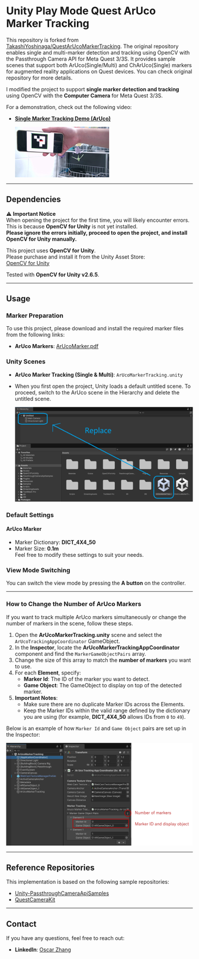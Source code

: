 # Unity Play Mode Quest ArUco Marker Tracking

This repository is forked from [TakashiYoshinaga/QuestArUcoMarkerTracking](https://github.com/TakashiYoshinaga/QuestArUcoMarkerTracking). The original repository enables single and multi-marker detection and tracking using OpenCV with the Passthrough Camera API for Meta Quest 3/3S. It provides sample scenes that support both ArUco(Single/Multi) and ChArUco(Single) markers for augmented reality applications on Quest devices. You can check original repository for more details.

I modified the project to support **single marker detection and tracking** using OpenCV with the **Computer Camera** for Meta Quest 3/3S.   
  
For a demonstration, check out the following video:

-  [**Single Marker Tracking Demo (ArUco)** ](https://drive.google.com/file/d/153V5RZAuz3pqiAaiqv4zdsn7fD0gHWuS/view?usp=sharing)

    ![Single Marker Demo](Materials/Picture1.png)

---

## Dependencies

⚠ **Important Notice**  
When opening the project for the first time, you will likely encounter errors. This is because **OpenCV for Unity** is not yet installed.  
**Please ignore the errors initially, proceed to open the project, and install OpenCV for Unity manually.**

This project uses **OpenCV for Unity**.  
Please purchase and install it from the Unity Asset Store:  
[OpenCV for Unity](https://assetstore.unity.com/packages/tools/integration/opencv-for-unity-21088?locale=en-US)

Tested with **OpenCV for Unity v2.6.5**.

---

## Usage

### Marker Preparation
To use this project, please download and install the required marker files from the following links:

- **ArUco Markers**: [ArUcoMarker.pdf](https://github.com/TakashiYoshinaga/QuestArUcoMarkerTracking/blob/main/ArUcoMarker.pdf)  

### Unity Scenes

- **ArUco Marker Tracking (Single & Multi)**: `ArUcoMarkerTracking.unity`  
- When you first open the project, Unity loads a default untitled scene. To proceed, switch to the ArUco scene in the Hierarchy and delete the untitled scene.

  ![](Materials/Picture3.png)

### Default Settings

#### ArUco Marker
- Marker Dictionary: **DICT_4X4_50**
- Marker Size: **0.1m**  
Feel free to modify these settings to suit your needs.

### View Mode Switching
You can switch the view mode by pressing the **A button** on the controller.

---

### How to Change the Number of ArUco Markers

If you want to track multiple ArUco markers simultaneously or change the number of markers in the scene, follow these steps. 

1. Open the **ArUcoMarkerTracking.unity** scene and select the `ArUcoTrackingAppCoordinator` GameObject.  
2. In the **Inspector**, locate the **ArUcoMarkerTrackingAppCoordinator** component and find the `MarkerGameObjectPairs` array.  
3. Change the size of this array to match the **number of markers** you want to use.  
4. For each **Element**, specify:  
   - **Marker Id**: The ID of the marker you want to detect.  
   - **Game Object**: The GameObject to display on top of the detected marker.  
5. **Important Notes**:  
   - Make sure there are no duplicate Marker IDs across the Elements.  
   - Keep the Marker IDs within the valid range defined by the dictionary you are using (for example, **DICT_4X4_50** allows IDs from `0` to `49`).

Below is an example of how `Marker Id` and `Game Object` pairs are set up in the Inspector:

![fig1](https://github.com/TakashiYoshinaga/QuestArUcoMarkerTracking/blob/main/Materials/fig1.jpg)

---

## Reference Repositories

This implementation is based on the following sample repositories:

- [Unity-PassthroughCameraApiSamples](https://github.com/oculus-samples/Unity-PassthroughCameraApiSamples)
- [QuestCameraKit](https://github.com/xrdevrob/QuestCameraKit)

---

## Contact

If you have any questions, feel free to reach out:
 
- **LinkedIn**: [Oscar Zhang](www.linkedin.com/in/oscar-z-cw337)  
